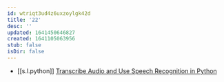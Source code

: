 ```yaml
---
id: wtriqt3ud4z6uxzoylgk42d
title: '22'
desc: ''
updated: 1641450646827
created: 1641105063956
stub: false
isDir: false
---
```



- [[s.l.python]] [Transcribe Audio and Use Speech Recognition in Python][1]

[1]: https://youtu.be/L0N2Ve9vhPk
